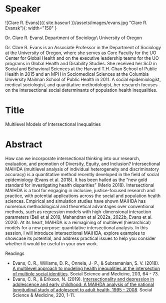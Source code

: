 # Speaker

![Clare R. Evans]({{ site.baseurl }}/assets/images/evans.jpg "Clare R. Evansk"){: width="150" }

Dr. Clare R. Evans\\
Department of Sociology\\
University of Oregon 

Dr. Clare R. Evans is an Associate Professor in the Department of Sociology at the University of Oregon, where she serves as Core Faculty for the UO Center for Global Health and on the executive leadership teams for the UO programs in Global Health and Disability Studies. She received her ScD in Social and Behavioral Sciences at the Harvard T.H. Chan School of Public Health in 2015 and an MPH in Sociomedical Sciences at the Columbia University Mailman School of Public Health in 2011. A social epidemiologist, medical sociologist, and quantitative methodologist, her research focuses on the intersectional social determinants of population health inequalities.  
# Title

Multilevel Models of Intersectional Inequalities 

# Abstract

How can we incorporate intersectional thinking into our research, evaluation, and promotion of Diversity, Equity, and Inclusion? 
Intersectional MAIHDA (multilevel analysis of individual heterogeneity and discriminatory accuracy) is a quantitative method recently developed in the field of social epidemiology (Evans et al. 2018). It has been hailed as the “new gold standard for investigating health disparities” (Merlo 2018). Intersectional MAIHDA is a tool for engaging in inclusive, justice-focused research and practice, with potential applications across the social and population health sciences. Empirical and simulation studies have shown MAIHDA has numerous methodological and theoretical advantages over conventional methods, such as regression models with high-dimensional interaction parameters (Bell et al 2019, Mahandran et al 2022a, 2022b, Evans et al. 2020). At its heart, MAIHDA is a reimagining of multilevel (hierarchical) models for a new purpose: quantitative intersectional analysis. In this session, I will introduce intersectional MAIHDA, explore examples to showcase its potential, and address practical issues to help you consider whether it would be useful in your own work. 
 

Readings

-  Evans, C. R., Williams, D. R., Onnela, J- P., & Subramanian, S. V. (2018). [A multilevel approach to modeling health inequalities at the intersection of multiple social identities](https://doi.org/10.1016/j.socscimed.2017.11.011). Social Science and Medicine, 203, 64 - 73.
- Evans, C. R., & Erikson, N. (2019). [Intersectionality and depression in adolescence and early childhood: A MAIHDA analysis of the national longitudinal study of adolescent to adult health, 1995 - 2008](https://doi.org/10.1016/j.socscimed.2018.10.019). Social Science & Medicine, 220, 1-11.

 


